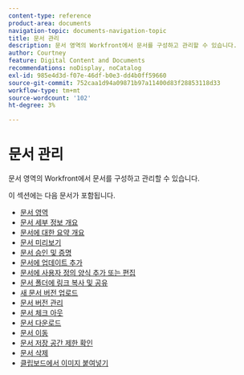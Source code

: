 ```yaml
---
content-type: reference
product-area: documents
navigation-topic: documents-navigation-topic
title: 문서 관리
description: 문서 영역의 Workfront에서 문서를 구성하고 관리할 수 있습니다.
author: Courtney
feature: Digital Content and Documents
recommendations: noDisplay, noCatalog
exl-id: 985e4d3d-f07e-46df-b0e3-dd4b0ff59660
source-git-commit: 752caa1d94a09871b97a11400d83f28853118d33
workflow-type: tm+mt
source-wordcount: '102'
ht-degree: 3%

---
```


# 문서 관리

문서 영역의 Workfront에서 문서를 구성하고 관리할 수 있습니다.

이 섹션에는 다음 문서가 포함됩니다&#x200B;.

* [문서 영역](../../documents/managing-documents/documents-area.md)
* [문서 세부 정보 개요](../../documents/managing-documents/document-details-overview.md)
* [문서에 대한 요약 개요](../../documents/managing-documents/summary-for-documents.md)
* [문서 미리보기](../../documents/managing-documents/preview-documents.md)
* [문서 승인 및 증명](../../documents/managing-documents/document-approvals-and-proofing.md)
* [문서에 업데이트 추가](../../documents/managing-documents/add-update-documents.md)
* [문서에 사용자 정의 양식 추가 또는 편집](../../documents/managing-documents/add-custom-form-documents.md)
* [문서 폴더에 링크 복사 및 공유](/help/quicksilver/documents/managing-documents/copy-a-doc-folder-url.md)
* [새 문서 버전 업로드](../../documents/managing-documents/upload-new-document-version.md)
* [문서 버전 관리](../../documents/managing-documents/manage-document-versions.md)
* [문서 체크 아웃](../../documents/managing-documents/check-out-documents.md)
* [문서 다운로드](../../documents/managing-documents/download-documents.md)
* [문서 이동](../../documents/managing-documents/move-documents.md)
* [문서 저장 공간 제한 확인](../../documents/managing-documents/check-document-storage.md)
* [문서 삭제](../../documents/managing-documents/delete-documents.md)
* [클립보드에서 이미지 붙여넣기](../../documents/managing-documents/paste-image-clipboard.md)
